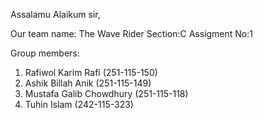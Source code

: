 Assalamu Alaikum  sir,

Our team name: The Wave Rider
Section:C
Assigment No:1

Group members: 
01) Rafiwol Karim Rafi (251-115-150)
02) Ashik Billah Anik (251-115-149)
03) Mustafa Galib Chowdhury (251-115-118)
04) Tuhin Islam (242-115-323)

